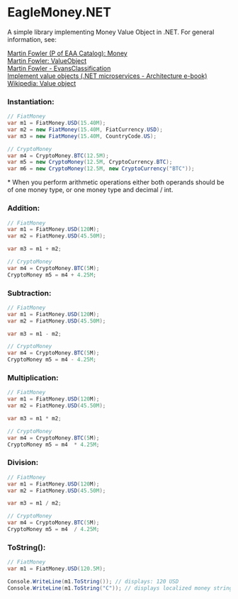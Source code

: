 # EagleMoney.NET
A simple library implementing Money Value Object in .NET. For general information, see:

<p>
    <a href="https://martinfowler.com/eaaCatalog/money.html" target="_blank">Martin Fowler (P of EAA Catalog): Money</a><br />
    <a href="https://martinfowler.com/bliki/ValueObject.html">Martin Fowler: ValueObject</a><br />
    <a href="https://martinfowler.com/bliki/EvansClassification.html">Martin Fowler - EvansClassification</a><br />
    <a href="https://docs.microsoft.com/en-us/dotnet/architecture/microservices/microservice-ddd-cqrs-patterns/implement-value-objects">Implement value objects (.NET microservices - Architecture e-book)</a><br />
    <a href="https://en.wikipedia.org/wiki/Value_object">Wikipedia: Value object</a>
</p>

<h3>Instantiation:</h3>

```csharp
// FiatMoney
var m1 = FiatMoney.USD(15.40M);
var m2 = new FiatMoney(15.40M, FiatCurrency.USD);
var m3 = new FiatMoney(15.40M, CountryCode.US);

// CryptoMoney
var m4 = CryptoMoney.BTC(12.5M);
var m5 = new CryptoMoney(12.5M, CryptoCurrency.BTC);
var m6 = new CryptoMoney(12.5M, new CryptoCurrency("BTC"));
```

<p>* When you perform arithmetic operations either both operands should be of one money type, or one money type and decimal / int.</p>

<h3>Addition:</h3>

```csharp
// FiatMoney
var m1 = FiatMoney.USD(120M);
var m2 = FiatMoney.USD(45.50M);

var m3 = m1 + m2;

// CryptoMoney
var m4 = CryptoMoney.BTC(5M);
CryptoMoney m5 = m4 + 4.25M;
```

<h3>Subtraction:</h3>

```csharp
// FiatMoney
var m1 = FiatMoney.USD(120M);
var m2 = FiatMoney.USD(45.50M);

var m3 = m1 - m2;

// CryptoMoney
var m4 = CryptoMoney.BTC(5M);
CryptoMoney m5 = m4 - 4.25M;
```

<h3>Multiplication:</h3>

```csharp
// FiatMoney
var m1 = FiatMoney.USD(120M);
var m2 = FiatMoney.USD(45.50M);

var m3 = m1 * m2;

// CryptoMoney
var m4 = CryptoMoney.BTC(5M);
CryptoMoney m5 = m4  * 4.25M;
```

<h3>Division:</h3>

```csharp
// FiatMoney
var m1 = FiatMoney.USD(120M);
var m2 = FiatMoney.USD(45.50M);

var m3 = m1 / m2;

// CryptoMoney
var m4 = CryptoMoney.BTC(5M);
CryptoMoney m5 = m4  / 4.25M;
```

<h3>ToString():</h3>

```csharp
// FiatMoney
var m1 = FiatMoney.USD(120.5M);

Console.WriteLine(m1.ToString()); // displays: 120 USD
Console.WriteLine(m1.ToString("C")); // displays localized money string: $120.50
```